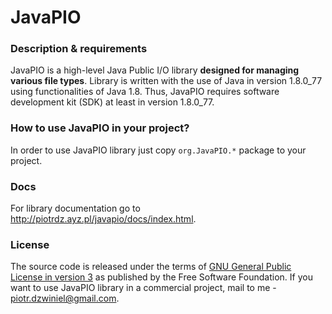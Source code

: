 # JavaPIO

<h3>Description & requirements</h3>

JavaPIO is a high-level Java Public I/O library <b>designed for managing various file types</b>. Library is written with the use 
of Java in version 1.8.0_77 using functionalities of Java 1.8. Thus, JavaPIO requires software development kit (SDK) 
at least in version 1.8.0_77.

<h3>How to use JavaPIO in your project?</h3>

In order to use JavaPIO library just copy `org.JavaPIO.*` package to your project.

<h3>Docs</h3>

For library documentation go to http://piotrdz.ayz.pl/javapio/docs/index.html.

<h3>License</h3>

The source code is released under the terms of <a href="https://github.com/piotrdzwiniel/Specvis/blob/master/GNU%20GPL%20v3.txt">
GNU General Public License in version 3</a> as published by the Free Software Foundation. If you want to use JavaPIO library in a commercial project, 
mail to me - piotr.dzwiniel@gmail.com.
